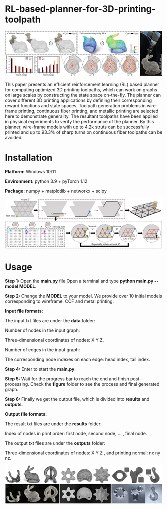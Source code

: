 # RL-based-planner-for-3D-printing-toolpath

![](teaser.png)

This paper presents an efficient reinforcement learning (RL) based planner for computing optimized 3D printing toolpaths, which can work on graphs on large scales by constructing the state space on-the-fly. The planner can cover different 3D printing applications by defining their corresponding reward functions and state spaces. Toolpath generation problems in wire-frame printing, continuous fiber printing, and metallic printing are selected here to demonstrate generality. The resultant toolpaths have been applied in physical experiments to verify the performance of the planner. By this planner, wire-frame models with up to 4.2k struts can be successfully printed and up to 93.3% of sharp turns on continuous fiber toolpaths can be avoided.


# Installation

**Platform:** Windows 10/11

**Environment:** python 3.9 + pyTorch 1.12

**Package:** numpy + matplotlib + networkx + scipy

![](algorithm.png)

# Usage

**Step 1:** Open the **main.py** file Open a terminal and type **python main.py --model MODEL**. 

**Step 2:** Change the **MODEL** to your model. We provide over 10 initial models corresponding to wireframe, CCF and metal printing.

**Input file formats:**

The input txt files are under the **data** folder:

Number of nodes in the input graph:

Three-dimensional coordinates of nodes: X Y Z.

Number of edges in the input graph:

The corresponding node indexes on each edge: head index, tail index.

**Step 4:** Enter to start the **main.py**. 

**Step 5:** Wait for the progress bar to reach the end and finish post-processing. Check the **figure** folder to see the process and final generated graph.

**Step 6:** Finally we get the output file, which is divided into **results** and **outputs**.

**Output file formats:**

The result txt files are under the **results** folder:

Index of nodes in print order: first node, second node, ... , final node.

The output txt files are under the **outputs** folder:

Three-dimensional coordinates of nodes: X Y Z , and printing normal: nx ny nz.

![](manufacturing_results.png)
